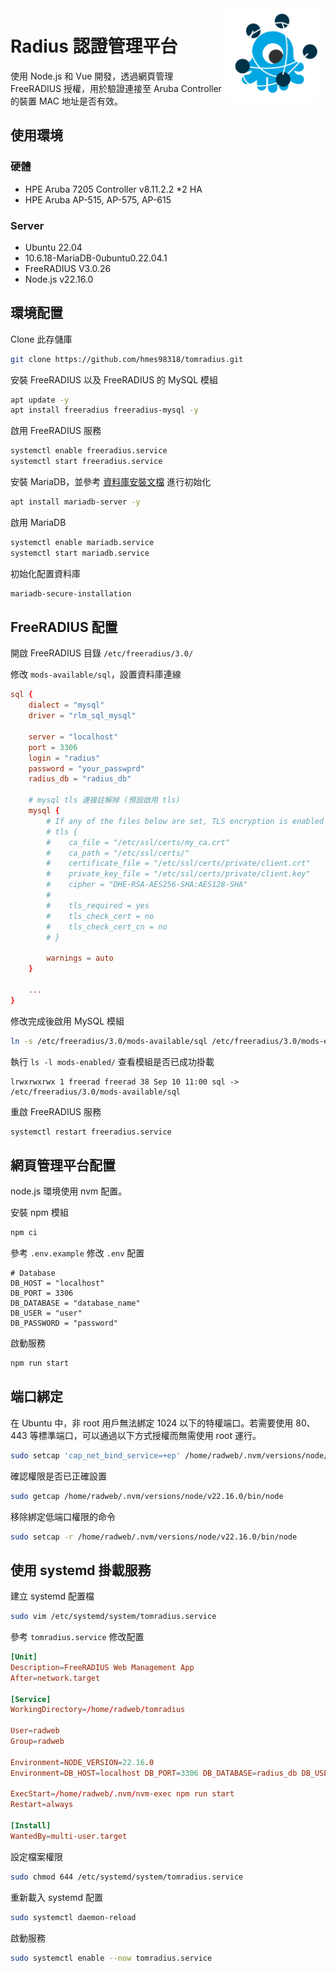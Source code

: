 <img width="150" height="150" align="right" style="float: right; margin: 0 10px 0 0;" alt="freeradius-network" src="public/img/freeradius-network.svg">

# Radius 認證管理平台
使用 Node.js 和 Vue 開發，透過網頁管理 FreeRADIUS 授權，用於驗證連接至 Aruba Controller 的裝置 MAC 地址是否有效。  


## 使用環境
### 硬體
* HPE Aruba 7205 Controller v8.11.2.2 *2 HA
* HPE Aruba AP-515, AP-575, AP-615

### Server
* Ubuntu 22.04
* 10.6.18-MariaDB-0ubuntu0.22.04.1
* FreeRADIUS V3.0.26
* Node.js v22.16.0


## 環境配置
Clone 此存儲庫  
```bash
git clone https://github.com/hmes98318/tomradius.git
```

安裝 FreeRADIUS 以及 FreeRADIUS 的 MySQL 模組  
```bash
apt update -y
apt install freeradius freeradius-mysql -y
```

啟用 FreeRADIUS 服務  
```bash
systemctl enable freeradius.service
systemctl start freeradius.service
```

安裝 MariaDB，並參考 [資料庫安裝文檔](./database/mysql/README.md) 進行初始化  
```bash
apt install mariadb-server -y
```

啟用 MariaDB  
```bash
systemctl enable mariadb.service
systemctl start mariadb.service
```

初始化配置資料庫
```bash
mariadb-secure-installation
```


## FreeRADIUS 配置
開啟 FreeRADIUS 目錄 `/etc/freeradius/3.0/`  

修改 `mods-available/sql`，設置資料庫連線  
```conf
sql {
    dialect = "mysql"
    driver = "rlm_sql_mysql"

    server = "localhost"
    port = 3306
    login = "radius"
    password = "your_passwprd"
    radius_db = "radius_db"

    # mysql tls 連接註解掉 (預設啟用 tls)
    mysql {
        # If any of the files below are set, TLS encryption is enabled
        # tls {
        #    ca_file = "/etc/ssl/certs/my_ca.crt"
        #    ca_path = "/etc/ssl/certs/"
        #    certificate_file = "/etc/ssl/certs/private/client.crt"
        #    private_key_file = "/etc/ssl/certs/private/client.key"
        #    cipher = "DHE-RSA-AES256-SHA:AES128-SHA"
        #
        #    tls_required = yes
        #    tls_check_cert = no
        #    tls_check_cert_cn = no
        # }

        warnings = auto
    }

    ...
}
```

修改完成後啟用 MySQL 模組  
```bash
ln -s /etc/freeradius/3.0/mods-available/sql /etc/freeradius/3.0/mods-enabled/
```

執行 `ls -l mods-enabled/` 查看模組是否已成功掛載
```
lrwxrwxrwx 1 freerad freerad 38 Sep 10 11:00 sql -> /etc/freeradius/3.0/mods-available/sql
```

重啟 FreeRADIUS 服務  
```bash
systemctl restart freeradius.service
```


## 網頁管理平台配置
node.js 環境使用 nvm 配置。  

安裝 npm 模組  
```bash
npm ci
```

參考 `.env.example` 修改 `.env` 配置  
```env
# Database
DB_HOST = "localhost"
DB_PORT = 3306
DB_DATABASE = "database_name"
DB_USER = "user"
DB_PASSWORD = "password"
```

啟動服務  
```bash
npm run start
```


## 端口綁定
在 Ubuntu 中，非 root 用戶無法綁定 1024 以下的特權端口。若需要使用 80、443 等標準端口，可以通過以下方式授權而無需使用 root 運行。  

```bash
sudo setcap 'cap_net_bind_service=+ep' /home/radweb/.nvm/versions/node/v22.16.0/bin/node
```

確認權限是否已正確設置
```bash
sudo getcap /home/radweb/.nvm/versions/node/v22.16.0/bin/node
```

移除綁定低端口權限的命令  
```bash
sudo setcap -r /home/radweb/.nvm/versions/node/v22.16.0/bin/node
```


## 使用 systemd 掛載服務

建立 systemd 配置檔  
```bash
sudo vim /etc/systemd/system/tomradius.service
```

參考 `tomradius.service` 修改配置  
```conf
[Unit]
Description=FreeRADIUS Web Management App
After=network.target

[Service]
WorkingDirectory=/home/radweb/tomradius

User=radweb
Group=radweb

Environment=NODE_VERSION=22.16.0
Environment=DB_HOST=localhost DB_PORT=3306 DB_DATABASE=radius_db DB_USER=radius DB_PASSWORD=radius_password

ExecStart=/home/radweb/.nvm/nvm-exec npm run start
Restart=always

[Install]
WantedBy=multi-user.target
```

設定檔案權限  
```bash
sudo chmod 644 /etc/systemd/system/tomradius.service
```

重新載入 systemd 配置  
```bash
sudo systemctl daemon-reload
```

啟動服務  
```bash
sudo systemctl enable --now tomradius.service
```
